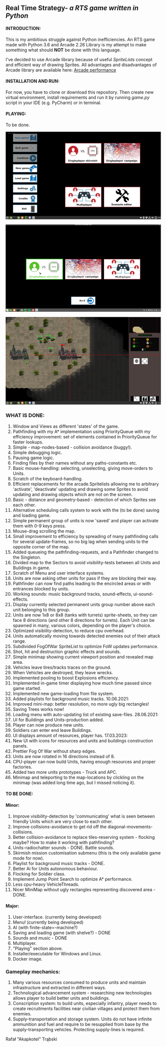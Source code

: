 ## Real Time Strategy- _a RTS game written in Python_

#### INTRODUCTION:

This is my ambitious struggle against Python inefficiencies. An RTS game
made with Python 3.6 and Arcade 2.26 Library is my attempt to make
something what should **NOT** be done with this language.

I've decided to use Arcade library because of useful _SpriteLists_
concept and efficient way of drawing Sprites. All advantages and
disadvantages of Arcade library are available here:
[Arcade performance](https://arcade.academy/performance_tips.html)

#### INSTALLATION AND RUN:

For now, you have to clone or download this repository. Then create new
virtual environment, install requirements and run it by running
_game.py_ script in your IDE (e.g. PyCharm) or in terminal.

#### PLAYING:
To be done.

![Menu](./screenshots/menu.png)

![Game Mode Menu](./screenshots/game_mode_selection.png)

![Game](./screenshots/actual_game.png)

### WHAT IS DONE:
1. Window and Views as different 'states' of the game.
2. Pathfinding with my A* implementation using PriorityQueue with my
   efficiency improvement: set of elements contained in PriorityQueue
   for faster lookups.
3. Simple - map-nodes-based - collision avoidance (buggy!).
4. Simple debugging logic.
5. Pausing game logic.
6. Finding files by their names without any paths-constants etc.
7. Basic mouse-handling: selecting, unselecting, giving move-orders to
   Units.
8. Scratch of the keyboard-handling.
9. Efficient replacements for the arcade.Spritelists allowing me to
   arbitrary 'activate', 'deactivate' updating and drawing some Sprites
   to avoid updating and drawing objects which are not on the screen.
10. Basic - distance and geometry-based - detection of which Sprites see
    each other.
11. Alternative scheduling calls system to work with the (to be done)
    saving and loading game.
12. Simple permanent group of units is now 'saved' and player can
    activate them with 0-9 keys press.
13. Mouse-drag scrolling the map.
14. Small improvement to efficiency by spreading of many pathfinding
    calls for several update-frames, so no big lag when sending units to
    the opposite corner of the map.
15. Added queueing the pathfinding-requests, and a Pathfinder changed to
    the Singleton.
16. Divided map to the Sectors to avoid visibility-tests between all
    Units and Buildings in game.
17. Scratch of Menu and user interface systems.
18. Units are now asking other units for pass if they are blocking their
    way.
19. Pathfinder can now find paths leading to the encircled areas or with
    entrances blocked by units.
20. Working sounds: music background tracks, sound-effects,
    ui-sound-effects.
21. Display currently selected permanent units group number above each
   unit belonging to this group.
22. Units are now 1x8 or 8x8 (tanks with turrets) sprite-sheets, so they
    can face 8 directions (and other 8 directions for turrets). Each
    Unit can be spawned in many, various colors, depending on the
    player's choice.
23. Optimized visibility-detection, to reduce cpu overhead.
24. Units automatically moving towards detected enemies out of their
    attack range.
25. Subdivided FogOfWar SpriteList to optimize FoW updates performance.
26. Shot, hit and destruction graphic effects and sounds.
27. Simple minimap showing current viewport position and revealed map
    area.
28. Vehicles leave tires/tracks traces on the ground.
29. When Vehicles are destroyed, they leave wrecks.
30. Implemented pooling to boost Explosions efficiency.
31. Implemented in-game timer displaying how much time passed since game started.
32. Implemented new game-loading from file system. 
33. Added playlists for background music tracks.
10.06.2021:
34. Improved mini-map: better resolution, no more ugly big rectangles!
35. Saving Trees works now!
36. Loading menu with auto-updating list of existing save-files.
28.06.2021:
37. UI for Buildings and Units-production added.
38. Player can now produce new units.
39. Soldiers can enter end leave Buildings.
40. UI displays amount of resources, player has.
17.03.2023:
41. New UI with icons for resources and units and buildings construction panels.
42. Prettier Fog Of War without sharp edges.
43. Units are now rotated in 16 directions instead of 8.
44. CPU-player can now build Units, having enough resources and proper factories.
45. Added two more units prototypes - Truck and APC.
46. Minimap and teleporting to the map-locations by clickling on the
   minimap (was added long time ago, but I missed noticing it).

#### TO BE DONE:
#### Minor:
1. Improve visibility-detection by 'communicating' what is seen between
   friendly Units which are very close to each other.
2. Improve collisions-avoidance to get rid off the
   diagonal-movements-collisions.
3. Better collision-avoidance to replace tiles-reserving system -
   flocking maybe? How to make it working with pathfinding?
4. Units-radiochatter sounds - DONE. Battle sounds.
5. Skirmish mission customisation submenu (this is the only available
   game mode for now).
6. Playlist for background music tracks - DONE.
7. Better Ai for Units autonomous behaviour.
8. Flocking for Soldier class.
9. Implement Jump Point Search to optimize A* performance.
10. Less cpu-heavy VehicleThreads.
11. Nicer MiniMap without ugly rectangles representing discovered area - DONE.

#### Major:
1. User-interface. (currently being developed)
2. Menu! (currently being developed)
3. AI (with finite-state=-machine?)
4. Saving and loading game (with shelve?) - DONE
5. Sounds and music - DONE
6. Multiplayer.
7. "Playing" section above.
8. Installer/executable for Windows and Linux.
9. Docker image.

### Gameplay mechanics:
1. Many various resources consumed to produce units and maintain
   infrastructure and extracted in different ways.
2. Technological advancement system - researching new technologies
   allows player to build better units and buildings.
3. Conscription system: to build units, especially infantry, player
   needs to create recruitments facilities near civilian villages and
   protect them from enemies.
4. Supply-transportation and storage system. Units do not have infinite
   ammunition and fuel and require to be resupplied from base by the
   supply-transporting vehicles. Protecting supply-lines is required.

Rafał "Akapkotel" Trąbski

